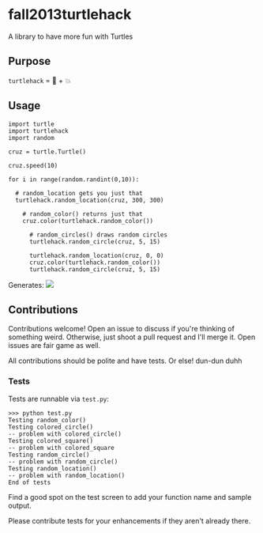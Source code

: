 fall2013turtlehack
==================

A library to have more fun with Turtles

## Purpose
`turtlehack` = :turtle: + :boom:

## Usage

```
import turtle
import turtlehack
import random

cruz = turtle.Turtle()

cruz.speed(10)

for i in range(random.randint(0,10)):
  
  # random_location gets you just that
  turtlehack.random_location(cruz, 300, 300)
    
    # random_color() returns just that
    cruz.color(turtlehack.random_color())
      
      # random_circles() draws random circles
      turtlehack.random_circle(cruz, 5, 15)
      
      turtlehack.random_location(cruz, 0, 0)
      cruz.color(turtlehack.random_color())
      turtlehack.random_circle(cruz, 5, 15)
```

Generates:
![](http://puu.sh/4M5Yh.png)

## Contributions
Contributions welcome!  Open an issue to discuss if you're thinking of something weird.  Otherwise, just shoot a pull request and I'll merge it.  Open issues are fair game as well.

All contributions should be polite and have tests. Or else!  dun-dun duhh

### Tests

Tests are runnable via `test.py`:
```
>>> python test.py
Testing random_color()
Testing colored_circle()
-- problem with colored_circle()
Testing colored_square()
-- problem with colored_square
Testing random_circle()
-- problem with random_circle()
Testing random_location()
-- problem with random_location()
End of tests
```

Find a good spot on the test screen to add your function name and sample output.

Please contribute tests for your enhancements if they aren't already there.

